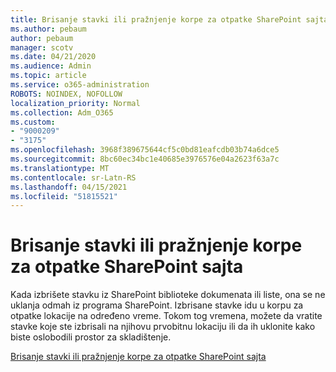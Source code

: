 ```yaml
---
title: Brisanje stavki ili pražnjenje korpe za otpatke SharePoint sajta
ms.author: pebaum
author: pebaum
manager: scotv
ms.date: 04/21/2020
ms.audience: Admin
ms.topic: article
ms.service: o365-administration
ROBOTS: NOINDEX, NOFOLLOW
localization_priority: Normal
ms.collection: Adm_O365
ms.custom:
- "9000209"
- "3175"
ms.openlocfilehash: 3968f389675644cf5c0bd81eafcdb03b74a6dce5
ms.sourcegitcommit: 8bc60ec34bc1e40685e3976576e04a2623f63a7c
ms.translationtype: MT
ms.contentlocale: sr-Latn-RS
ms.lasthandoff: 04/15/2021
ms.locfileid: "51815521"
---
```

# <a name="delete-items-or-empty-the-recycle-bin-of-a-sharepoint-site"></a>Brisanje stavki ili pražnjenje korpe za otpatke SharePoint sajta 

Kada izbrišete stavku iz SharePoint biblioteke dokumenata ili liste, ona se ne uklanja odmah iz programa SharePoint. Izbrisane stavke idu u korpu za otpatke lokacije na određeno vreme. Tokom tog vremena, možete da vratite stavke koje ste izbrisali na njihovu prvobitnu lokaciju ili da ih uklonite kako biste oslobodili prostor za skladištenje.

[Brisanje stavki ili pražnjenje korpe za otpatke SharePoint sajta](https://support.office.com/article/2e713599-d13e-40d6-96dc-66f0a366f74e)